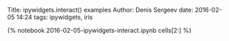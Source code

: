 Title: ipywidgets.interact() examples
Author: Denis Sergeev
date: 2016-02-05 14:24
tags: ipywidgets, iris

{% notebook 2016-02-05-ipywidgets-interact.ipynb cells[2:] %}